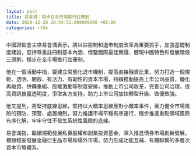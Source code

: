 ```yaml
---
layout: post
title: 易會滿：穩步在全市場推行註冊制
date: 2020-12-28 20:54:52.000000000 +08:00
categories: rthk
---
```


中國證監會主席易會滿表示，將以註冊制和退市制度改革為重要抓手，加強基礎制度建設，堅持尊重註冊制基本內涵、借鑒國際最佳實踐、體現中國特色和發展階段三原則，穩步在全市場推行註冊制。

他在一個活動中指，要建立常態化退市機制，提高直接融資比重，努力打造一個規範、透明、開放、有活力、有韌性的資本市場，持續推動提高上市公司品質，優化再融資、併購重組、股權激勵等制度安排，推動上市公司改革，完善公司治理，提高資訊披露透明度，爭取各方支持，助力上市公司加快轉型升級、做優做強。

他又提到，將堅持底線思維，堅持以大概率思維應對小概率事件，著力健全市場風險的預防、預警、處置機制，努力維護市場平穩有序運行，穩步推進重點領域風險有序化解，牢牢守住不發生系統性風險的底線。

易會滿指，繼續規範發展私募股權和創業投資基金，深入推進債券市場創新發展，積極穩妥發展金融衍生品市場和場外市場，努力形成功能互補、有機聯繫的多層次資本市場體系。
